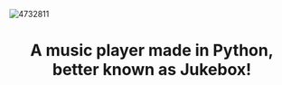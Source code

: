 ![4732811](https://user-images.githubusercontent.com/51414398/109992884-7742f380-7cea-11eb-84a0-9a1de3d13f4d.jpg)

<h1 align="center"> A music player made in Python, better known as Jukebox! </h1>
